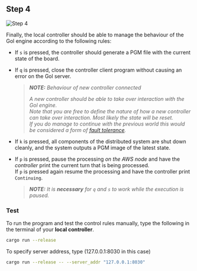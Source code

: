 <!--@include: index.md-->
#

## Step 4

![Step 4](/assets/cw_diagrams-Distributed_4.png)

Finally, the local controller should be able to manage the behaviour of the Gol engine according to the following rules:

- If `s` is pressed, the controller should generate a PGM file with the current state of the board.

- If `q` is pressed, close the controller client program without causing an error on the Gol server.
    >***NOTE:** Behaviour of new controller connected*
    >
    >*A new controller should be able to take over interaction with the Gol engine.\
    >Note that you are free to define the nature of how a new controller can take over interaction.
    >Most likely the state will be reset.\
    >If you do manage to continue with the previous world this would be considered a form of [fault tolerance](/extensions#fault-tolerance).*

- If `k` is pressed, all components of the distributed system are shut down cleanly, and the system outputs a PGM image of the latest state.

- If `p` is pressed, pause the processing *on the AWS node* and have the *controller* print the current turn that is being processed.\
If `p` is pressed again resume the processing and have the controller print `Continuing`.
    > ***NOTE:**
    > It is **necessary** for `q` and `s` to work while the execution is paused.*

### Test

To run the program and test the control rules manually, type the following in the terminal of your **local controller**.

``` bash
cargo run --release
```

To specify server address, type (127.0.0.1:8030 in this case)

``` bash
cargo run --release -- --server_addr "127.0.0.1:8030"
```
